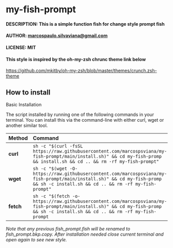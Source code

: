 # my-fish-prompt

#### DESCRIPTION: This is a simple function fish for change style prompt fish                   
                                                                        
#### AUTHOR: marcospaulo.silvaviana@gmail.com                                  
#### LICENSE: MIT                                                              
#### This style is inspired by the oh-my-zsh chrunc theme link below   

https://github.com/mkitby/oh-my-zsh/blob/master/themes/crunch.zsh-theme

## How to install

Basic Installation

The script installed by running one of the following commands in your terminal. You can install this via the command-line with either curl, wget or another similar tool.


| Method 	|  Command                                                                                                                                                                           |
| :-------- | :--------------------------------------------------------------------------------------------------------------------------------------------------------------------------------- |
| **curl**  |  `sh -c "$(curl -fsSL https://raw.githubusercontent.com/marcospsviana/my-fish-prompt/main/install.sh)" && cd my-fish-promp && install.sh && cd .. && rm -rf my-fish-prompt"`      |
| **wget**  |  `sh -c "$(wget -O- https://raw.githubusercontent.com/marcospsviana/my-fish-prompt/main/install.sh)" && cd my-fish-promp && sh -c install.sh && cd .. && rm -rf my-fish-prompt"`   |
| **fetch**	|  `sh -c "$(fetch -o- https://raw.githubusercontent.com/marcospsviana/my-fish-prompt/main/install.sh)" && cd my-fish-promp && sh -c install.sh && cd .. && rm -rf my-fish-prompt`   |


_Note that any previous fish_prompt.fish will be renamed to fish_prompt.bkp.copy. After installation needed close current terminal and open again to see new style._

